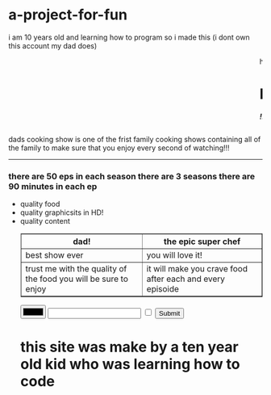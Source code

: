 # a-project-for-fun
i am 10 years old and learning how to program so i made this (i dont own this account my dad does)    
<!DOCTYPE html>
<marquee>
  <html>

  <head>
    <meta charset="utf-8">

  </head>
  <a>https://eatforum.org/event/eat-stockholm-food-forum-2018/</a>

  <body>
    <<h1>DADS COOKING SHOW</h1>
      <p><em><strong>!!!!THE BEST SHOW ON AIR!!!!</strong><em></p>

</marquee>
<p>dads cooking show is one of the frist family cooking shows containing all of the family to make sure that you enjoy every second of watching!!! </p>
<hr>
<h3>there are 50 eps in each season there are 3 seasons there are 90 minutes in each ep</h3>
<ul>
  <li> quality food</li>
  <li>quality graphicsits in HD!</li>
  <li>quality content</li>
  <head>
     <title>dads epic cooking show</title>
   </head>
   <body>
     <table border="1">
       <tr>
         <th>dad!</th>
         <th>the epic super chef</th>
       </tr>
       <tr>
         <td>best show ever</td>
         <td>you will love it!</td>
       </tr>
       <tr>
         <td>trust me with the quality of the food you will be sure to enjoy</td>
         <td>it will make you crave food after each and every episoide</td>
       </tr>
     </table>
<input type="color" name="">
<input type="text" name="" value="">
<input type="checkbox" name="" value="">
<input type="submit" name="">
<h1>this site was make by a ten year old kid who was learning how to code</1h>
   </body>
 </html>
